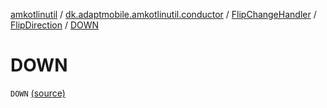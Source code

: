 [amkotlinutil](../../../index.md) / [dk.adaptmobile.amkotlinutil.conductor](../../index.md) / [FlipChangeHandler](../index.md) / [FlipDirection](index.md) / [DOWN](./-d-o-w-n.md)

# DOWN

`DOWN` [(source)](https://github.com/adaptmobile-organization/amkotlinutil/tree/master/amkotlinutil/amkotlinutil/src/main/java/dk/adaptmobile/amkotlinutil/conductor/FlipChangeHandler.java#L22)